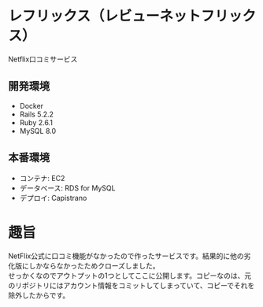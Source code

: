 # レフリックス（レビューネットフリックス）
Netflix口コミサービス

## 開発環境
- Docker
- Rails 5.2.2
- Ruby 2.6.1
- MySQL 8.0

## 本番環境
- コンテナ: EC2
- データベース: RDS for MySQL
- デプロイ: Capistrano

# 趣旨
NetFlix公式に口コミ機能がなかったので作ったサービスです。結果的に他の劣化版にしかならなかったためクローズしました。<br>
せっかくなのでアウトプットの1つとしてここに公開します。コピーなのは、元のリポジトリにはアカウント情報をコミットしてしまっていて、コピーでそれを除外したからです。
